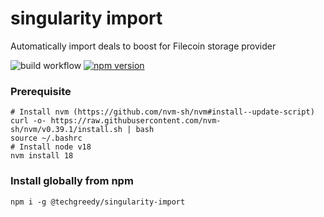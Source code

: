 # singularity import

Automatically import deals to boost for Filecoin storage provider

![build workflow](https://github.com/tech-greedy/singularity-import/actions/workflows/node.js.yml/badge.svg)
[![npm version](https://badge.fury.io/js/@techgreedy%2Fsingularity-import.svg)](https://badge.fury.io/js/@techgreedy%2Fsingularity-import)


### Prerequisite

```shell
# Install nvm (https://github.com/nvm-sh/nvm#install--update-script)
curl -o- https://raw.githubusercontent.com/nvm-sh/nvm/v0.39.1/install.sh | bash
source ~/.bashrc
# Install node v18
nvm install 18
```

### Install globally from npm

```shell
npm i -g @techgreedy/singularity-import
```
